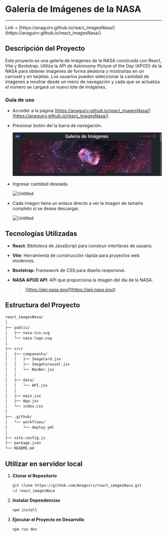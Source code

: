 # Galería de Imágenes de la NASA

---

<aside>
 Link = [https://anaguirv.github.io/react_imagesNasa/](https://anaguirv.github.io/react_imagesNasa/)
</aside>

## Descripción del Proyecto

Este proyecto es una galería de imágenes de la NASA construida con React, Vite y Bootstrap. Utiliza la API de Astronomy Picture of the Day (APOD) de la NASA para obtener imágenes de forma aleatoria  y mostrarlas en un carrusel y en tarjetas. Los usuarios pueden seleccionar la cantidad de imágenes a mostrar desde un menú de navegación y cada que se actualiza el número se cargará un nuevo lote de imágenes.

### Guía de uso

- Acceder a la página [https://anaguirv.github.io/react_imagesNasa/](https://anaguirv.github.io/react_imagesNasa/)
- Presionar botón del la barra de navegación.
    
    ![menu](Documentacion/menu.png)
    
- Ingresar cantidad deseada.
    
    ![Untitled](Galeri%CC%81a%20de%20Ima%CC%81genes%20de%20la%20NASA%20f0f488885b1e491ea573ff97a5641a6d/Untitled%201.png)
    
- Cada imágen tiene un enlace directo a ver la imagen de tamaño completo si se desea descargar.
    
    ![Untitled](Galeri%CC%81a%20de%20Ima%CC%81genes%20de%20la%20NASA%20f0f488885b1e491ea573ff97a5641a6d/Untitled%202.png)
    

## Tecnologías Utilizadas

- **React**: Biblioteca de JavaScript para construir interfaces de usuario.
- **Vite**: Herramienta de construcción rápida para proyectos web modernos.
- **Bootstrap**: Framework de CSS para diseño responsive.
- **NASA APOD API**: API que proporciona la imagen del día de la NASA.
    
    > [https://api.nasa.gov/](https://api.nasa.gov/)
    > 

## Estructura del Proyecto

```bash
react_imagesNasa/
│
├── public/
│   ├── nasa-ico.svg
│   └── nasa-logo.svg
│
├── src/
│   ├── components/
│   │   ├── ImageCard.jsx
│   │   ├── ImageCarousel.jsx
│   │   └── NavBar.jsx
│   │
│   ├── data/
│   │   └── API.jsx
│   │
│   ├── main.jsx
│   ├── App.jsx
│   └── index.css
│
├── .github/
│   └── workflows/
│       └── deploy.yml
│
├── vite.config.js
├── package.json
└── README.md

```

## Utilizar en servidor local

1. **Clonar el Repositorio**
    
    ```bash
    git clone https://github.com/Anaguirv/react_imagesNasa.git
    cd react_imagesNasa
    ```
    
2. **Instalar Dependencias**
    
    ```bash
    npm install
    ```
    
3. **Ejecutar el Proyecto en Desarrollo**
    
    ```bash
    npm run dev
    ```
